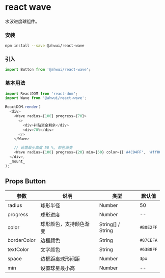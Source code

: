 react wave
===
水波进度球组件。

### 安装

```bash
npm install --save @ahwui/react-wave
```

### 引入

```jsx
import Button from '@ahwui/react-wave';
```

### 基本用法

<!--DemoStart,bgWhite,codePen,codeSandbox--> 
```js
import ReactDOM from 'react-dom';
import Wave from '@ahwui/react-wave';

ReactDOM.render(
  <div>
    <Wave radius={100} progress={70}>
      <>
        <div>补贴资金剩余</div>
        <div>70%</div>
      </>
    </Wave>

    // 设置最小高度 50 %, 颜色渐变
    <Wave radius={100} progress={20} min={50} color={['#4C94FF', '#ff0000']}></Wave>
  </div>,
  _mount_
);
```
<!--End-->

## Props Button

| 参数 | 说明 | 类型 | 默认值 |
| -------- | -------- | -------- | -------- |
| radius | 球形半径 | Number | 50 |
| progress | 球形进度 | Number | -- |
| color | 球形颜色，支持颜色渐变 | String[] / String | `#B0E2FF` |
| borderColor | 边框颜色 | String | `#87CEFA` |
| textColor | 文字颜色 | String | `#63B8FF` |
| space | 边框距离球形间距 | Number | `3px` |
| min | 设置球星最小高 | Number | -- |